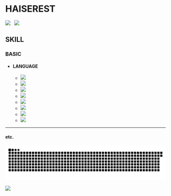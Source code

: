 # HAISEREST

<div> 
  <img height="180"  src="https://github-readme-stats.vercel.app/api/top-langs/?username=Haiserest&layout=compact&langs_count=16&theme=dark">
  &nbsp;
  <img height="180"  src="https://github-readme-stats.vercel.app/api?username=Haiserest&show_icons=True&hide_rank=True&theme=dark">
</div>


## SKILL
 ### BASIC
<div>
  
  * #### LANGUAGE
    * <img src="https://img.shields.io/badge/HTML-E34F26?style=for-the-badge&logo=html5&logoColor=white">
    * <img src="https://img.shields.io/badge/Go-00ADD8?style=for-the-badge&logo=go&logoColor=white">
    * <img src="https://img.shields.io/badge/C-00599C?style=for-the-badge&logo=c&logoColor=white">
    * <img src="https://img.shields.io/badge/Python-14354C?style=for-the-badge&logo=python&logoColor=white">
    * <img src="https://img.shields.io/badge/JavaScript-323330?style=for-the-badge&logo=javascript&logoColor=F7DF1E">
    * <img src="https://img.shields.io/badge/CSS-239120?&style=for-the-badge&logo=css3&logoColor=white">
    * <img src="https://img.shields.io/badge/React-20232A?style=for-the-badge&logo=react&logoColor=61DAFB">
    * <img src="https://img.shields.io/badge/MySQL-00000F?style=for-the-badge&logo=mysql&logoColor=white">
  
<!--   * #### ART
    * <img src="https://aleen42.github.io/badges/src/photoshop.svg"> -->
  
</div>

------------------------------------------------------------------
#### etc.

![Snake animation](https://github.com/Haiserest/Haiserest/blob/output/github-contribution-grid-snake.svg)

<div>
  
  <img src="	https://aleen42.github.io/badges/src/photoshop.svg">
<!--   <a href="https://steamcommunity.com/id/Haiserest" target="_blank"><img src="https://img.shields.io/badge/Steam-000000?style=for-the-badge&logo=steam&logoColor=white"></a>&nbsp;
  <a href="https://www.youtube.com/channel/UCcL4HQYrOhqMEmTldCZaCsg" target="_blank"><img src="https://img.shields.io/badge/YouTube-FF0000?style=for-the-badge&logo=youtube&logoColor=white"></a> -->
  
</div>
